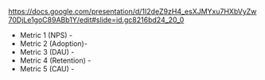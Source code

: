 https://docs.google.com/presentation/d/1I2deZ9zH4_esXJMYxu7HXbVyZw70DjLe1goC89ABb1Y/edit#slide=id.gc8216bd24_20_0

* Metric 1 (NPS) -
* Metric 2 (Adoption)-
* Metric 3 (DAU) -
* Metric 4 (Retention) -
* Metric 5 (CAU) - 
